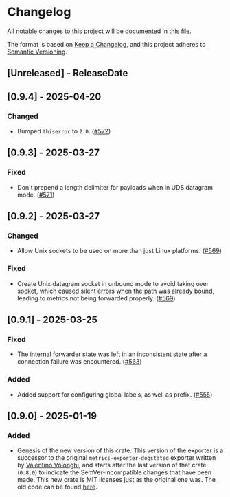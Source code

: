 # Changelog
All notable changes to this project will be documented in this file.

The format is based on [Keep a Changelog](https://keepachangelog.com/en/1.0.0/),
and this project adheres to [Semantic Versioning](https://semver.org/spec/v2.0.0.html).

<!-- next-header -->

## [Unreleased] - ReleaseDate

## [0.9.4] - 2025-04-20

### Changed

- Bumped `thiserror` to `2.0`. ([#572](https://github.com//metrics-rs/metrics/pull/572))

## [0.9.3] - 2025-03-27

### Fixed

- Don't prepend a length delimiter for payloads when in UDS datagram mode.
  ([#571](https://github.com/metrics-rs/metrics/pull/571))

## [0.9.2] - 2025-03-27

### Changed

- Allow Unix sockets to be used on more than just Linux platforms.
  ([#569](https://github.com/metrics-rs/metrics/pull/569))

### Fixed

- Create Unix datagram socket in unbound mode to avoid taking over socket, which caused silent errors when the path was
  already bound, leading to metrics not being forwarded properly. ([#569](https://github.com/metrics-rs/metrics/pull/569))

## [0.9.1] - 2025-03-25

### Fixed

- The internal forwarder state was left in an inconsistent state after a connection failure was encountered.
  ([#563](https://github.com/metrics-rs/metrics/pull/563))

### Added

- Added support for configuring global labels, as well as prefix.
  ([#555](https://github.com/metrics-rs/metrics/pull/555))

## [0.9.0] - 2025-01-19

### Added

- Genesis of the new version of this crate. This version of the exporter is a successor to the original
  `metrics-exporter-dogstatsd` exporter written by [Valentino Volonghi](https://github.com/dialtone), and starts after
  the last version of that crate (`0.8.0`) to indicate the SemVer-incompatible changes that have been made. This new
  crate is MIT licenses just as the original one was. The old code can be found
  [here](https://github.com/dialtone/metrics-exporter-dogstatsd).
